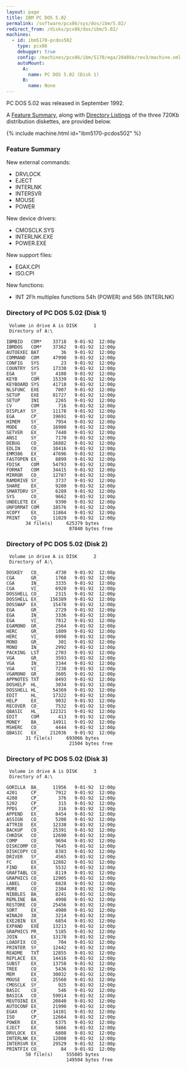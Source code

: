 ```yaml
---
layout: page
title: IBM PC DOS 5.02
permalink: /software/pcx86/sys/dos/ibm/5.02/
redirect_from: /disks/pcx86/dos/ibm/5.02/
machines:
  - id: ibm5170-pcdos502
    type: pcx86
    debugger: true
    config: /machines/pcx86/ibm/5170/ega/2048kb/rev3/machine.xml
    autoMount:
      A:
        name: PC DOS 5.02 (Disk 1)
      B:
        name: None
---
```


PC DOS 5.02 was released in September 1992.

A [Feature Summary](#feature-summary), along with [Directory Listings](#directory-of-pc-dos-502-disk-1) of the three
720Kb distribution diskettes, are provided below.

{% include machine.html id="ibm5170-pcdos502" %}

### Feature Summary

New external commands:

- DRVLOCK
- EJECT
- INTERLNK
- INTERSVR
- MOUSE
- POWER

New device drivers:

- CMOSCLK.SYS
- INTERLNK.EXE
- POWER.EXE

New support files:

- EGAX.CPI
- ISO.CPI

New functions:

- INT 2Fh multiplex functions 54h (POWER) and 56h (INTERLNK)

### Directory of PC DOS 5.02 (Disk 1)

     Volume in drive A is DISK      1
     Directory of A:\

    IBMBIO   COM*    33718   9-01-92  12:00p
    IBMDOS   COM*    37362   9-01-92  12:00p
    AUTOEXEC BAT        36   9-01-92  12:00p
    COMMAND  COM     47990   9-01-92  12:00p
    CONFIG   SYS        23   9-01-92  12:00p
    COUNTRY  SYS     17330   9-01-92  12:00p
    EGA      SY_      4108   9-01-92  12:00p
    KEYB     COM     15339   9-01-92  12:00p
    KEYBOARD SYS     41710   9-01-92  12:00p
    NLSFUNC  EXE      7007   9-01-92  12:00p
    SETUP    EXE     81727   9-01-92  12:00p
    SETUP    INI      2265   9-01-92  12:00p
    CV       COM       716   9-01-92  12:00p
    DISPLAY  SY_     11178   9-01-92  12:00p
    EGA      CP_     19691   9-01-92  12:00p
    HIMEM    SY_      7954   9-01-92  12:00p
    MODE     CO_     16900   9-01-92  12:00p
    SETVER   EX_      7440   9-01-92  12:00p
    ANSI     SY_      7170   9-01-92  12:00p
    DEBUG    CO_     16882   9-01-92  12:00p
    EDLIN    CO_     10416   9-01-92  12:00p
    EMM386   EX_     47696   9-01-92  12:00p
    FASTOPEN EX_      8899   9-01-92  12:00p
    FDISK    COM     54793   9-01-92  12:00p
    FORMAT   COM     34415   9-01-92  12:00p
    MIRROR   CO_     12787   9-01-92  12:00p
    RAMDRIVE SY_      3737   9-01-92  12:00p
    SHARE    EX_      9280   9-01-92  12:00p
    SMARTDRV SY_      6289   9-01-92  12:00p
    SYS      CO_      9662   9-01-92  12:00p
    UNDELETE EX_      9390   9-01-92  12:00p
    UNFORMAT COM     18576   9-01-92  12:00p
    XCOPY    EX_     11864   9-01-92  12:00p
    PRINT    CO_     11029   9-01-92  12:00p
           34 file(s)     625379 bytes
                           87040 bytes free

### Directory of PC DOS 5.02 (Disk 2)

     Volume in drive A is DISK      2
     Directory of A:\

    DOSKEY   CO_      4730   9-01-92  12:00p
    CGA      GR_      1768   9-01-92  12:00p
    CGA      IN_      3335   9-01-92  12:00p
    CGA      VI_      6920   9-01-92  12:00p
    DOSSHELL CO_      2315   9-01-92  12:00p
    DOSSHELL EX_    156389   9-01-92  12:00p
    DOSSWAP  EX_     15478   9-01-92  12:00p
    EGA      GR_      2729   9-01-92  12:00p
    EGA      IN_      3336   9-01-92  12:00p
    EGA      VI_      7012   9-01-92  12:00p
    EGAMONO  GR_      2564   9-01-92  12:00p
    HERC     GR_      1809   9-01-92  12:00p
    HERC     VI_      6998   9-01-92  12:00p
    MONO     GR_       301   9-01-92  12:00p
    MONO     IN_      2992   9-01-92  12:00p
    PACKING  LST      2703   9-01-92  12:00p
    VGA      GR_      3593   9-01-92  12:00p
    VGA      IN_      3344   9-01-92  12:00p
    VGA      VI_      7238   9-01-92  12:00p
    VGAMONO  GR_      3605   9-01-92  12:00p
    APPNOTES TXT      8493   9-01-92  12:00p
    DOSHELP  HL_      3034   9-01-92  12:00p
    DOSSHELL HL_     54369   9-01-92  12:00p
    EDIT     HL_     17322   9-01-92  12:00p
    HELP     EX_      9032   9-01-92  12:00p
    RECOVER  CO_      7532   9-01-92  12:00p
    QBASIC   HL_    122321   9-01-92  12:00p
    EDIT     COM       413   9-01-92  12:00p
    MONEY    BA_     14911   9-01-92  12:00p
    MSHERC   CO_      4444   9-01-92  12:00p
    QBASIC   EX_    212036   9-01-92  12:00p
           31 file(s)     693066 bytes
                           21504 bytes free

### Directory of PC DOS 5.02 (Disk 3)

     Volume in drive A is DISK      3
     Directory of A:\

    GORILLA  BA_     11956   9-01-92  12:00p
    4201     CP_      7912   9-01-92  12:00p
    4208     CP_       376   9-01-92  12:00p
    5202     CP_       315   9-01-92  12:00p
    PPDS     CP_       316   9-01-92  12:00p
    APPEND   EX_      8454   9-01-92  12:00p
    ASSIGN   CO_      5208   9-01-92  12:00p
    ATTRIB   EX_     12338   9-01-92  12:00p
    BACKUP   CO_     25391   9-01-92  12:00p
    CHKDSK   CO_     12690   9-01-92  12:00p
    COMP     CO_      9694   9-01-92  12:00p
    DISKCOMP CO_      7645   9-01-92  12:00p
    DISKCOPY CO_      8383   9-01-92  12:00p
    DRIVER   SY_      4565   9-01-92  12:00p
    FC       EX_     12882   9-01-92  12:00p
    FIND     EX_      5532   9-01-92  12:00p
    GRAFTABL CO_      8119   9-01-92  12:00p
    GRAPHICS CO_     12905   9-01-92  12:00p
    LABEL    CO_      6828   9-01-92  12:00p
    MORE     CO_      2304   9-01-92  12:00p
    NIBBLES  BA_      8241   9-01-92  12:00p
    REMLINE  BA_      4998   9-01-92  12:00p
    RESTORE  CO_     25456   9-01-92  12:00p
    SORT     EX_      4980   9-01-92  12:00p
    WINA20   38_      3214   9-01-92  12:00p
    EXE2BIN  EX_      6854   9-01-92  12:00p
    EXPAND   EXE     13213   9-01-92  12:00p
    GRAPHICS PR_      5185   9-01-92  12:00p
    JOIN     EX_     13178   9-01-92  12:00p
    LOADFIX  CO_       704   9-01-92  12:00p
    PRINTER  SY_     12442   9-01-92  12:00p
    README   TXT     12855   9-01-92  12:00p
    REPLACE  EX_     14416   9-01-92  12:00p
    SUBST    EX_     13758   9-01-92  12:00p
    TREE     CO_      5436   9-01-92  12:00p
    MEM      EX_     30032   9-01-92  12:00p
    MOUSE    CO_     25560   9-01-92  12:00p
    CMOSCLK  SY_       925   9-01-92  12:00p
    BASIC    CO_       546   9-01-92  12:00p
    BASICA   CO_     59014   9-01-92  12:00p
    MEUTOINI EX_     20840   9-01-92  12:00p
    AUTOCONF EX_     21990   9-01-92  12:00p
    EGAX     CP_     14101   9-01-92  12:00p
    ISO      CP_     12664   9-01-92  12:00p
    POWER    EX_      6375   9-01-92  12:00p
    EJECT    EX_      5866   9-01-92  12:00p
    DRVLOCK  EX_      6808   9-01-92  12:00p
    INTERLNK EX_     12008   9-01-92  12:00p
    INTERSVR EX_     29529   9-01-92  12:00p
    PRINTFIX CO_        84   9-01-92  12:00p
           50 file(s)     555085 bytes
                          149504 bytes free
